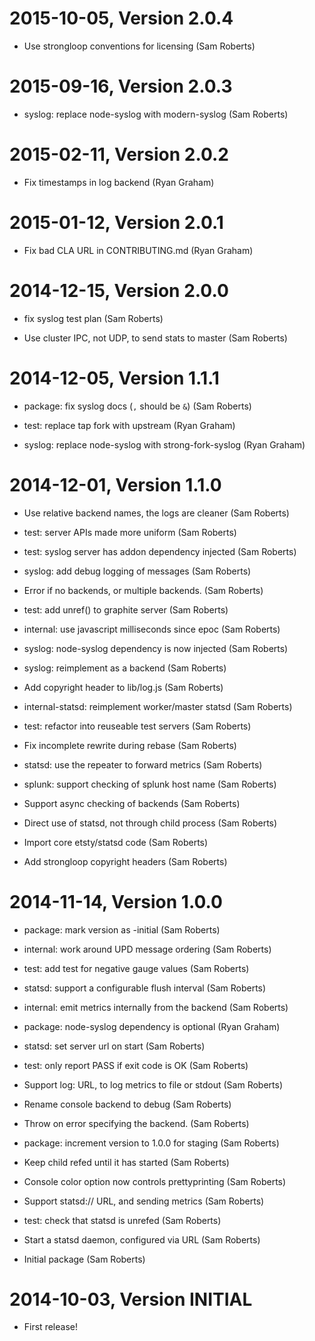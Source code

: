 2015-10-05, Version 2.0.4
=========================

 * Use strongloop conventions for licensing (Sam Roberts)


2015-09-16, Version 2.0.3
=========================

 * syslog: replace node-syslog with modern-syslog (Sam Roberts)


2015-02-11, Version 2.0.2
=========================

 * Fix timestamps in log backend (Ryan Graham)


2015-01-12, Version 2.0.1
=========================

 * Fix bad CLA URL in CONTRIBUTING.md (Ryan Graham)


2014-12-15, Version 2.0.0
=========================

 * fix syslog test plan (Sam Roberts)

 * Use cluster IPC, not UDP, to send stats to master (Sam Roberts)


2014-12-05, Version 1.1.1
=========================

 * package: fix syslog docs (`,` should be `&`) (Sam Roberts)

 * test: replace tap fork with upstream (Ryan Graham)

 * syslog: replace node-syslog with strong-fork-syslog (Ryan Graham)


2014-12-01, Version 1.1.0
=========================

 * Use relative backend names, the logs are cleaner (Sam Roberts)

 * test: server APIs made more uniform (Sam Roberts)

 * test: syslog server has addon dependency injected (Sam Roberts)

 * syslog: add debug logging of messages (Sam Roberts)

 * Error if no backends, or multiple backends. (Sam Roberts)

 * test: add unref() to graphite server (Sam Roberts)

 * internal: use javascript milliseconds since epoc (Sam Roberts)

 * syslog: node-syslog dependency is now injected (Sam Roberts)

 * syslog: reimplement as a backend (Sam Roberts)

 * Add copyright header to lib/log.js (Sam Roberts)

 * internal-statsd: reimplement worker/master statsd (Sam Roberts)

 * test: refactor into reuseable test servers (Sam Roberts)

 * Fix incomplete rewrite during rebase (Sam Roberts)

 * statsd: use the repeater to forward metrics (Sam Roberts)

 * splunk: support checking of splunk host name (Sam Roberts)

 * Support async checking of backends (Sam Roberts)

 * Direct use of statsd, not through child process (Sam Roberts)

 * Import core etsty/statsd code (Sam Roberts)

 * Add strongloop copyright headers (Sam Roberts)


2014-11-14, Version 1.0.0
=========================

 * package: mark version as -initial (Sam Roberts)

 * internal: work around UPD message ordering (Sam Roberts)

 * test: add test for negative gauge values (Sam Roberts)

 * statsd: support a configurable flush interval (Sam Roberts)

 * internal: emit metrics internally from the backend (Sam Roberts)

 * package: node-syslog dependency is optional (Ryan Graham)

 * statsd: set server url on start (Sam Roberts)

 * test: only report PASS if exit code is OK (Sam Roberts)

 * Support log: URL, to log metrics to file or stdout (Sam Roberts)

 * Rename console backend to debug (Sam Roberts)

 * Throw on error specifying the backend. (Sam Roberts)

 * package: increment version to 1.0.0 for staging (Sam Roberts)

 * Keep child refed until it has started (Sam Roberts)

 * Console color option now controls prettyprinting (Sam Roberts)

 * Support statsd:// URL, and sending metrics (Sam Roberts)

 * test: check that statsd is unrefed (Sam Roberts)

 * Start a statsd daemon, configured via URL (Sam Roberts)

 * Initial package (Sam Roberts)


2014-10-03, Version INITIAL
===========================

 * First release!
